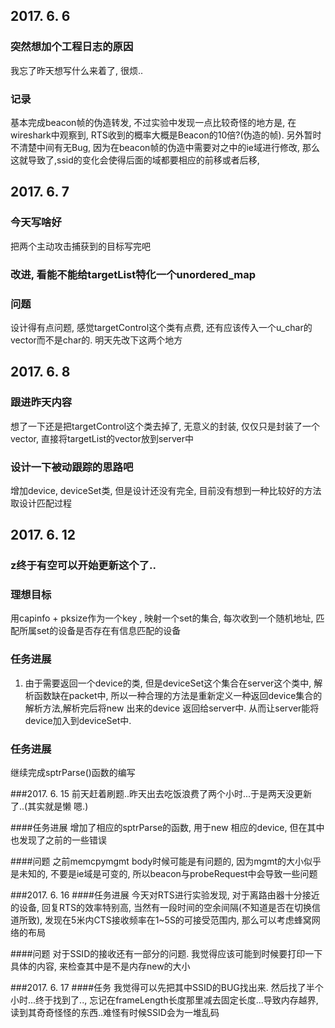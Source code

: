 ## 2017. 6. 6

### 突然想加个工程日志的原因
我忘了昨天想写什么来着了, 很烦..

### 记录
基本完成beacon帧的伪造转发, 不过实验中发现一点比较奇怪的地方是, 在wireshark中观察到, RTS收到的概率大概是Beacon的10倍?(伪造的帧).
另外暂时不清楚中间有无Bug, 因为在beacon帧的伪造中需要对之中的ie域进行修改, 那么这就导致了,ssid的变化会使得后面的域都要相应的前移或者后移, 


## 2017. 6. 7

### 今天写啥好
把两个主动攻击捕获到的目标写完吧

### 改进, 看能不能给targetList特化一个unordered_map

### 问题
设计得有点问题, 感觉targetControl这个类有点费, 还有应该传入一个u_char的vector而不是char的. 明天先改下这两个地方


## 2017. 6. 8
### 跟进昨天内容
想了一下还是把targetControl这个类去掉了, 无意义的封装, 仅仅只是封装了一个vector, 直接将targetList的vector放到server中

### 设计一下被动跟踪的思路吧
增加device, deviceSet类, 但是设计还没有完全, 目前没有想到一种比较好的方法取设计匹配过程

## 2017. 6. 12
### z终于有空可以开始更新这个了..

### 理想目标
用capinfo + pksize作为一个key , 映射一个set<device>的集合, 每次收到一个随机地址, 匹配所属set的设备是否存在有信息匹配的设备

### 任务进展
1. 由于需要返回一个device的类, 但是deviceSet这个集合在server这个类中, 解析函数缺在packet中, 所以一种合理的方法是重新定义一种返回device集合的解析方法,解析完后将new 出来的device 返回给server中. 从而让server能将device加入到deviceSet中.	

### 任务进展
继续完成sptrParse()函数的编写

###2017. 6. 15
前天赶着刷题..昨天出去吃饭浪费了两个小时...于是两天没更新了..(其实就是懒 嗯.)

####任务进展
增加了相应的sptrParse的函数, 用于new 相应的device, 但在其中也发现了之前的一些错误

####问题
之前memcpymgmt body时候可能是有问题的, 因为mgmt的大小似乎是未知的, 不要是ie域是可变的, 所以beacon与probeRequest中会导致一些问题

###2017. 6. 16
####任务进展
今天对RTS进行实验发现, 对于离路由器十分接近的设备, 回复RTS的效率特别高, 当然有一段时间的空余间隔(不知道是否在切换信道所致), 发现在5米内CTS接收频率在1~5S的可接受范围内, 那么可以考虑蜂窝网络的布局

####问题
对于SSID的接收还有一部分的问题. 我觉得应该可能到时候要打印一下具体的内容, 来检查其中是不是内存new的大小


###2017. 6. 17
####任务
我觉得可以先把其中SSID的BUG找出来.
然后找了半个小时...终于找到了.., 忘记在frameLength长度那里减去固定长度...导致内存越界, 读到其奇奇怪怪的东西..难怪有时候SSID会为一堆乱码